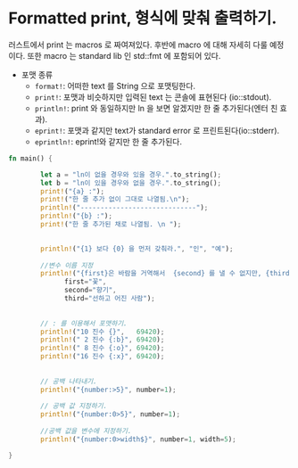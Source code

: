 # Formatted print, 형식에 맞춰 출력하기.

러스트에서 print 는 macros 로 짜여져있다. 후반에 macro 에 대해 자세히 다룰 예정이다. 
또한 macro 는 standard lib 인 std::fmt 에 포함되어 있다.

* 포맷 종류
	* `format!`: 어떠한 text 를 String 으로 포맷팅한다. 
	* `print!`: 포맷과 비슷하지만 입력된 text 는 콘솔에 표현된다 (io::stdout).
	* `println!`: print 와 동일하지만 ln 을 보면 알겠지만 한 줄 추가된다(엔터 친 효과).
	* `eprint!`: 포맷과 같지만 text가 standard error 로 프린트된다(io::stderr).
	* `eprintln!`: eprint!와 같지만 한 줄 추가된다.


```rust 
fn main() {

        let a = "ln이 없을 경우와 있을 경우.".to_string(); 
        let b = "ln이 있을 경우와 없을 경우.".to_string();
        print!("{a} :");
        print!("한 줄 추가 없이 그대로 나열됨.\n"); 
        println!("-----------------------------");
        println!("{b} :");
        print!("한 줄 추가된 채로 나열됨. \n ");
     

        println!("{1} 보다 {0} 을 먼저 갖춰라.", "인", "예");
 
        //변수 이름 지정
        println!("{first}은 바람을 거역해서  {second} 를 낼 수 없지만, {third}이 풍기는 향기는 바람을 거역해서 사방으로 퍼진다.",   
              first="꽃",    
              second="향기",  
              third="선하고 어진 사람");    
   
   	
		// : 를 이용해서 포맷하기.
        println!("10 진수 {}",   69420);
        println!(" 2 진수 {:b}", 69420);
        println!(" 8 진수 {:o}", 69420);
        println!("16 진수 {:x}", 69420);
   
   
        // 공백 나타내기.
        println!("{number:>5}", number=1);
   
        // 공백 값 지정하기.
        println!("{number:0>5}", number=1);
   
        //공백 값을 변수에 지정하기.
        println!("{number:0>width$}", number=1, width=5);

}


